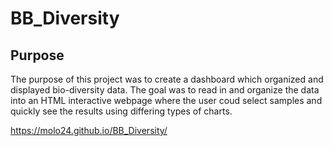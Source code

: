 # BB_Diversity

## Purpose
The purpose of this project was to create a dashboard which organized and displayed bio-diversity data. The goal was to read in and organize the data into an HTML interactive webpage where the user coud select samples and quickly see the results using differing types of charts.

https://molo24.github.io/BB_Diversity/
